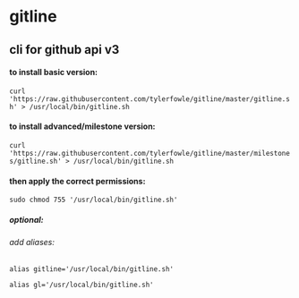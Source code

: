 # gitline

## cli for github api v3


#### to install basic version:

`curl 'https://raw.githubusercontent.com/tylerfowle/gitline/master/gitline.sh' > /usr/local/bin/gitline.sh`

#### to install advanced/milestone version:

`curl 'https://raw.githubusercontent.com/tylerfowle/gitline/master/milestones/gitline.sh' > /usr/local/bin/gitline.sh`

#### then apply the correct permissions:

`sudo chmod 755 '/usr/local/bin/gitline.sh'`

##### optional:

###### add aliases:
`alias gitline='/usr/local/bin/gitline.sh'`

`alias gl='/usr/local/bin/gitline.sh'`
